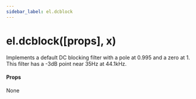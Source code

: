 ```yaml
---
sidebar_label: el.dcblock
---
```


# el.dcblock([props], x)

Implements a default DC blocking filter with a pole at 0.995 and a
zero at 1. This filter has a -3dB point near 35Hz at 44.1kHz.

#### Props

None


